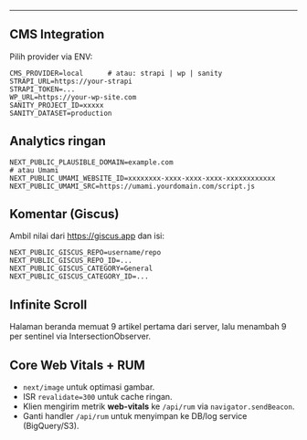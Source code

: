 

---

## CMS Integration
Pilih provider via ENV:
```
CMS_PROVIDER=local      # atau: strapi | wp | sanity
STRAPI_URL=https://your-strapi
STRAPI_TOKEN=...
WP_URL=https://your-wp-site.com
SANITY_PROJECT_ID=xxxxx
SANITY_DATASET=production
```

## Analytics ringan
```
NEXT_PUBLIC_PLAUSIBLE_DOMAIN=example.com
# atau Umami
NEXT_PUBLIC_UMAMI_WEBSITE_ID=xxxxxxxx-xxxx-xxxx-xxxx-xxxxxxxxxxxx
NEXT_PUBLIC_UMAMI_SRC=https://umami.yourdomain.com/script.js
```

## Komentar (Giscus)
Ambil nilai dari https://giscus.app dan isi:
```
NEXT_PUBLIC_GISCUS_REPO=username/repo
NEXT_PUBLIC_GISCUS_REPO_ID=...
NEXT_PUBLIC_GISCUS_CATEGORY=General
NEXT_PUBLIC_GISCUS_CATEGORY_ID=...
```

## Infinite Scroll
Halaman beranda memuat 9 artikel pertama dari server, lalu menambah 9 per sentinel via IntersectionObserver.

## Core Web Vitals + RUM
- `next/image` untuk optimasi gambar.
- ISR `revalidate=300` untuk cache ringan.
- Klien mengirim metrik **web-vitals** ke `/api/rum` via `navigator.sendBeacon`.
- Ganti handler `/api/rum` untuk menyimpan ke DB/log service (BigQuery/S3).

